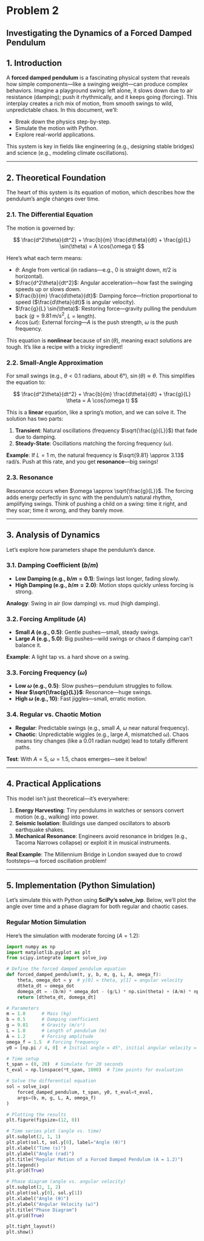 # Problem 2
## **Investigating the Dynamics of a Forced Damped Pendulum**

## 1. Introduction

A **forced damped pendulum** is a fascinating physical system that reveals how simple components—like a swinging weight—can produce complex behaviors. Imagine a playground swing: left alone, it slows down due to air resistance (damping); push it rhythmically, and it keeps going (forcing). This interplay creates a rich mix of motion, from smooth swings to wild, unpredictable chaos. In this document, we’ll:

- Break down the physics step-by-step.
- Simulate the motion with Python.
- Explore real-world applications.

This system is key in fields like engineering (e.g., designing stable bridges) and science (e.g., modeling climate oscillations).

---

## 2. Theoretical Foundation

The heart of this system is its equation of motion, which describes how the pendulum’s angle changes over time.

### 2.1. The Differential Equation

The motion is governed by:

$$
\frac{d^2\theta}{dt^2} + \frac{b}{m} \frac{d\theta}{dt} + \frac{g}{L} \sin(\theta) = A \cos(\omega t)
$$

Here’s what each term means:

- $\theta$: Angle from vertical (in radians—e.g., 0 is straight down, $\pi/2$ is horizontal).
- $\frac{d^2\theta}{dt^2}$: Angular acceleration—how fast the swinging speeds up or slows down.
- $\frac{b}{m} \frac{d\theta}{dt}$: Damping force—friction proportional to speed ($\frac{d\theta}{dt}$ is angular velocity).
- $\frac{g}{L} \sin(\theta)$: Restoring force—gravity pulling the pendulum back ($g = 9.81 \, \text{m/s}^2$, $L$ = length).
- $A \cos(\omega t)$: External forcing—$A$ is the push strength, $\omega$ is the push frequency.

This equation is **nonlinear** because of $\sin(\theta)$, meaning exact solutions are tough. It’s like a recipe with a tricky ingredient!

### 2.2. Small-Angle Approximation

For small swings (e.g., $\theta < 0.1$ radians, about 6°), $\sin(\theta) \approx \theta$. This simplifies the equation to:

$$
\frac{d^2\theta}{dt^2} + \frac{b}{m} \frac{d\theta}{dt} + \frac{g}{L} \theta = A \cos(\omega t)
$$

This is a **linear** equation, like a spring’s motion, and we can solve it. The solution has two parts:

1. **Transient**: Natural oscillations (frequency $\sqrt{\frac{g}{L}}$) that fade due to damping.
2. **Steady-State**: Oscillations matching the forcing frequency ($\omega$).

**Example**: If $L = 1$ m, the natural frequency is $\sqrt{9.81} \approx 3.13$ rad/s. Push at this rate, and you get **resonance**—big swings!

### 2.3. Resonance

Resonance occurs when $\omega \approx \sqrt{\frac{g}{L}}$. The forcing adds energy perfectly in sync with the pendulum’s natural rhythm, amplifying swings. Think of pushing a child on a swing: time it right, and they soar; time it wrong, and they barely move.

---

## 3. Analysis of Dynamics

Let’s explore how parameters shape the pendulum’s dance.

### 3.1. Damping Coefficient ($b/m$)

- **Low Damping (e.g., $b/m = 0.1$)**: Swings last longer, fading slowly.
- **High Damping (e.g., $b/m = 2.0$)**: Motion stops quickly unless forcing is strong.

**Analogy**: Swing in air (low damping) vs. mud (high damping).

### 3.2. Forcing Amplitude ($A$)

- **Small $A$ (e.g., 0.5)**: Gentle pushes—small, steady swings.
- **Large $A$ (e.g., 5.0)**: Big pushes—wild swings or chaos if damping can’t balance it.

**Example**: A light tap vs. a hard shove on a swing.

### 3.3. Forcing Frequency ($\omega$)

- **Low $\omega$ (e.g., 0.5)**: Slow pushes—pendulum struggles to follow.
- **Near $\sqrt{\frac{g}{L}}$**: Resonance—huge swings.
- **High $\omega$ (e.g., 10)**: Fast jiggles—small, erratic motion.

### 3.4. Regular vs. Chaotic Motion

- **Regular**: Predictable swings (e.g., small $A$, $\omega$ near natural frequency).
- **Chaotic**: Unpredictable wiggles (e.g., large $A$, mismatched $\omega$). Chaos means tiny changes (like a 0.01 radian nudge) lead to totally different paths.

**Test**: With $A = 5$, $\omega = 1.5$, chaos emerges—see it below!

---

## 4. Practical Applications

This model isn’t just theoretical—it’s everywhere:

1. **Energy Harvesting**: Tiny pendulums in watches or sensors convert motion (e.g., walking) into power.
2. **Seismic Isolation**: Buildings use damped oscillators to absorb earthquake shakes.
3. **Mechanical Resonance**: Engineers avoid resonance in bridges (e.g., Tacoma Narrows collapse) or exploit it in musical instruments.

**Real Example**: The Millennium Bridge in London swayed due to crowd footsteps—a forced oscillation problem!

---

## 5. Implementation (Python Simulation)

Let’s simulate this with Python using **SciPy’s solve_ivp**. Below, we’ll plot the angle over time and a phase diagram for both regular and chaotic cases.

### Regular Motion Simulation

Here’s the simulation with moderate forcing ($A = 1.2$):

```python
import numpy as np
import matplotlib.pyplot as plt
from scipy.integrate import solve_ivp

# Define the forced damped pendulum equation
def forced_damped_pendulum(t, y, b, m, g, L, A, omega_f):
    theta, omega_dot = y  # y[0] = theta, y[1] = angular velocity
    dtheta_dt = omega_dot
    domega_dt = -(b/m) * omega_dot - (g/L) * np.sin(theta) + (A/m) * np.cos(omega_f * t)
    return [dtheta_dt, domega_dt]

# Parameters
m = 1.0      # Mass (kg)
b = 0.5      # Damping coefficient
g = 9.81     # Gravity (m/s²)
L = 1.0      # Length of pendulum (m)
A = 1.2      # Forcing amplitude
omega_f = 1.5  # Forcing frequency
y0 = [np.pi / 4, 0]  # Initial angle = 45°, initial angular velocity = 0

# Time setup
t_span = (0, 20)  # Simulate for 20 seconds
t_eval = np.linspace(*t_span, 1000)  # Time points for evaluation

# Solve the differential equation
sol = solve_ivp(
    forced_damped_pendulum, t_span, y0, t_eval=t_eval,
    args=(b, m, g, L, A, omega_f)
)

# Plotting the results
plt.figure(figsize=(12, 8))

# Time series plot (angle vs. time)
plt.subplot(2, 1, 1)
plt.plot(sol.t, sol.y[0], label="Angle (θ)")
plt.xlabel("Time (s)")
plt.ylabel("Angle (rad)")
plt.title("Regular Motion of a Forced Damped Pendulum (A = 1.2)")
plt.legend()
plt.grid(True)

# Phase diagram (angle vs. angular velocity)
plt.subplot(2, 1, 2)
plt.plot(sol.y[0], sol.y[1])
plt.xlabel("Angle (θ)")
plt.ylabel("Angular Velocity (ω)")
plt.title("Phase Diagram")
plt.grid(True)

plt.tight_layout()
plt.show()
```